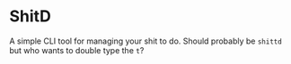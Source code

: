 # ShitD

A simple CLI tool for managing your shit to do. Should probably be `shittd`
but who wants to double type the `t`?
